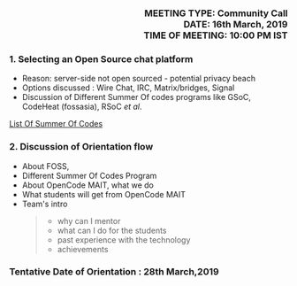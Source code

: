 <!-- SOME METADATA ABOUT THE FILE/MEETING -->

<h3 align="right">
 MEETING TYPE:<b> Community Call </b><br>
 DATE:<b> 16th March, 2019 </b><br>
 TIME OF MEETING:<b> 10:00 PM IST </b><br>
 </h3>

<!-- ACTUAL MINUTES START HERE -->

### 1.  Selecting an Open Source chat platform
   - Reason: server-side not open sourced - potential privacy beach
   - Options discussed : Wire Chat, IRC, Matrix/bridges, Signal
   - Discussion of Different Summer Of codes programs like GSoC, CodeHeat (fossasia), RSoC *et al*.
  
   [List Of Summer Of Codes](https://github.com/tapaswenipathak/Open-Source-Internships)

### 2.  Discussion of Orientation flow 
   - About FOSS, 
   - Different Summer Of Codes Program
   - About OpenCode MAIT, what we do 
   - What students will get from OpenCode MAIT
   - Team's intro
     >- why can I mentor
     >- what can I do for the students
     >- past experience with the technology
     >- achievements 

### Tentative Date of Orientation : **28th March,2019**
